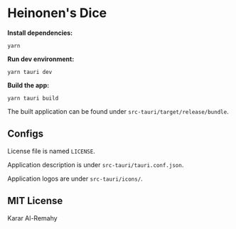 # Heinonen's Dice

**Install dependencies:**
```
yarn
```

**Run dev environment:**
```
yarn tauri dev
```

**Build the app:**
```
yarn tauri build
```
The built application can be found under `src-tauri/target/release/bundle`.

## Configs
License file is named `LICENSE`.

Application description is under `src-tauri/tauri.conf.json`.

Application logos are under `src-tauri/icons/`.

## MIT License
Karar Al-Remahy
